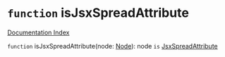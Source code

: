 # `function` isJsxSpreadAttribute

[Documentation Index](../README.md)

`function` isJsxSpreadAttribute(node: [Node](../interface.Node/README.md)): node `is` [JsxSpreadAttribute](../interface.JsxSpreadAttribute/README.md)

